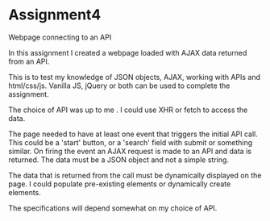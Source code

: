 # Assignment4
Webpage connecting to an API

In this assignment I created a webpage loaded with AJAX data returned from an API.

This is to test my knowledge of JSON objects, AJAX, working with APIs and html/css/js. Vanilla JS, jQuery or both can be used to complete the assignment.

The choice of API was up to me . I could use XHR or fetch to access the data.

The page needed to have at least one event that triggers the initial API call. This could be a 'start' button, or a 'search' field with submit or something similar. On firing the event an AJAX request is made to an API and data is returned. The data must be a JSON object and not a simple string.

The data that is returned from the call must be dynamically displayed on the page. I could populate pre-existing elements or dynamically create elements.

The specifications will depend somewhat on my choice of API.
